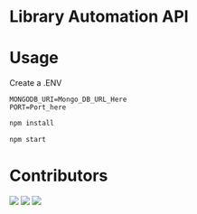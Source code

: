 # Library Automation API

# Usage
Create a .ENV
```
MONGODB_URI=Mongo_DB_URL_Here
PORT=Port_here
```

```bash
npm install
```

```bash
npm start
```
# Contributors
[![](https://avatars.githubusercontent.com/u/26165265?v=4&size=75)](https://github.com/remarkablemark)
[![](https://avatars.githubusercontent.com/u/122305450?v=4&size=75)](https://github.com/remarkablemark)
[![](https://avatars.githubusercontent.com/u/80679047?v=4&size=75)](https://github.com/remarkablemark)


